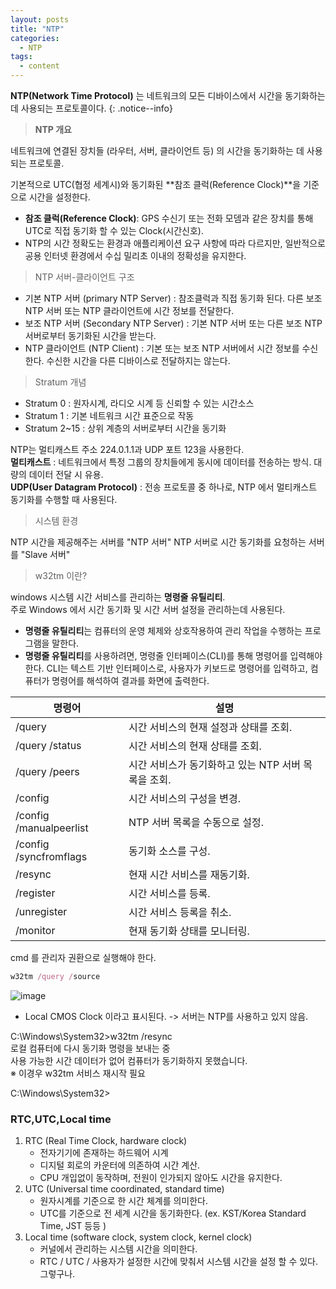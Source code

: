 ```yaml
---
layout: posts
title: "NTP"
categories:
  - NTP
tags:
  - content
---
```


**NTP(Network Time Protocol)** 는 네트워크의 모든 디바이스에서 시간을 동기화하는 데 사용되는 프로토콜이다. 
{: .notice--info}

> **NTP 개요**  
 
네트워크에 연결된 장치들 (라우터, 서버, 클라이언트 등) 의 시간을 동기화하는 데 사용되는 프로토콜.   

기본적으로 UTC(협정 세계시)와 동기화된 **참조 클럭(Reference Clock)**을 기준으로 시간을 설정한다.  
* **참조 클럭(Reference Clock)**: GPS 수신기 또는 전화 모뎀과 같은 장치를 통해 UTC로 직접 동기화 할 수 있는 Clock(시간신호). 
* NTP의 시간 정확도는 환경과 애플리케이션 요구 사항에 따라 다르지만, 일반적으로 공용 인터넷 환경에서 수십 밀리초 이내의 정확성을 유지한다. 

> NTP 서버-클라이언트 구조  

* 기본 NTP 서버 (primary NTP Server) : 참조클럭과 직접 동기화 된다. 다른 보조 NTP 서버 또는 NTP 클라이언트에 시간 정보를 전달한다. 
* 보조 NTP 서버 (Secondary NTP Server) : 기본 NTP 서버 또는 다른 보조 NTP 서버로부터 동기화된 시간을 받는다. 
* NTP 클라이언트 (NTP Client) : 기본 또는 보조 NTP 서버에서 시간 정보를 수신한다. 수신한 시간을 다른 디바이스로 전달하지는 않는다.  

> Stratum 개념 

* Stratum 0 : 원자시계, 라디오 시계 등 신뢰할 수 있는 시간소스 
* Stratum 1 : 기본 네트워크 시간 표준으로 작동
* Stratum 2~15 : 상위 계층의 서버로부터 시간을 동기화  

NTP는 멀티캐스트 주소 224.0.1.1과 UDP 포트 123을 사용한다.   
**멀티캐스트** : 네트워크에서 특정 그룹의 장치들에게 동시에 데이터를 전송하는 방식. 대량의 데이터 전달 시 유용.  
**UDP(User Datagram Protocol)** : 전송 프로토콜 중 하나로, NTP 에서 멀티캐스트 동기화를 수행할 때 사용된다.

> 시스템 환경   

NTP 시간을 제공해주는 서버를 "NTP 서버"
NTP 서버로 시간 동기화를 요청하는 서버를 "Slave 서버"



> w32tm 이란?  

windows 시스템 시간 서비스를 관리하는 **명령줄 유틸리티**.    
주로 Windows 에서 시간 동기화 및 시간 서버 설정을 관리하는데 사용된다. 
* **명령줄 유틸리티**는 컴퓨터의 운영 체제와 상호작용하여 관리 작업을 수행하는 프로그램을 말한다.  
* **명령줄 유틸리티**를 사용하려면, 명령줄 인터페이스(CLI)를 통해 명령어를 입력해야한다. CLI는 텍스트 기반 인터페이스로, 사용자가 키보드로 명령어를 입력하고, 컴퓨터가 명령어를 해석하여 결과를 화면에 출력한다.  

| 명령어                     | 설명                                       |
|----------------------------|--------------------------------------------|
| /query                     | 시간 서비스의 현재 설정과 상태를 조회.|
| /query /status             | 시간 서비스의 현재 상태를 조회.|
| /query /peers              | 시간 서비스가 동기화하고 있는 NTP 서버 목록을 조회.|
| /config                    | 시간 서비스의 구성을 변경.|
| /config /manualpeerlist    | NTP 서버 목록을 수동으로 설정.|
| /config /syncfromflags     | 동기화 소스를 구성.|
| /resync                    | 현재 시간 서비스를 재동기화.|
| /register                  | 시간 서비스를 등록.|
| /unregister                | 시간 서비스 등록을 취소.|
| /monitor                   | 현재 동기화 상태를 모니터링.|

cmd 를 관리자 권환으로 실행해야 한다. 

```ruby
w32tm /query /source
```

![image](https://github.com/user-attachments/assets/3da9ac8a-6a24-4dc9-9594-68f08df966c6)

* Local CMOS Clock 이라고 표시된다. -> 서버는 NTP를 사용하고 있지 않음. 

C:\Windows\System32>w32tm /resync    
로컬 컴퓨터에 다시 동기화 명령을 보내는 중    
사용 가능한 시간 데이터가 없어 컴퓨터가 동기화하지  못했습니다.    
※ 이경우 w32tm 서비스 재시작 필요

C:\Windows\System32>


### RTC,UTC,Local time 
1. RTC (Real Time Clock, hardware clock)
   * 전자기기에 존재하는 하드웨어 시계
   * 디지털 회로의 카운터에 의존하여 시간 계산. 
   * CPU 개입없이 동작하며, 전원이 인가되지 않아도 시간을 유지한다.  
2. UTC (Universal time coordinated, standard time)
   * 원자시계를 기준으로 한 시간 체계를 의미한다. 
   * UTC를 기준으로 전 세계 시간을 동기화한다. (ex. KST/Korea Standard Time, JST 등등 )
3. Local time (software clock, system clock, kernel clock)
   * 커널에서 관리하는 시스템 시간을 의미한다. 
   * RTC / UTC / 사용자가 설정한 시간에 맞춰서 시스템 시간을 설정 할 수 있다.    
그렇구나.  
